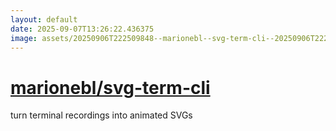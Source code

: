 ```yaml
---
layout: default
date: 2025-09-07T13:26:22.436375
image: assets/20250906T222509848--marionebl--svg-term-cli--20250906T222615811--cropped.png
---
```


# [marionebl/svg-term-cli](https://github.com/marionebl/svg-term-cli)

turn terminal recordings into animated SVGs
